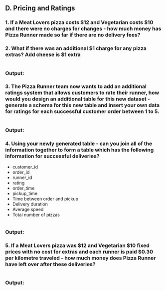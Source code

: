 ## D. Pricing and Ratings
### 1. If a Meat Lovers pizza costs $12 and Vegetarian costs $10 and there were no charges for changes - how much money has Pizza Runner made so far if there are no delivery fees?
### 2. What if there was an additional $1 charge for any pizza extras? Add cheese is $1 extra
~~~~sql

~~~~
### Output:


### 3. The Pizza Runner team now wants to add an additional ratings system that allows customers to rate their runner, how would you design an additional table for this new dataset - generate a schema for this new table and insert your own data for ratings for each successful customer order between 1 to 5.
~~~~sql

~~~~
### Output:


### 4. Using your newly generated table - can you join all of the information together to form a table which has the following information for successful deliveries?

* customer_id
* order_id
* runner_id
* rating
* order_time
* pickup_time
* Time between order and pickup
* Delivery duration
* Average speed
* Total number of pizzas

~~~~sql

~~~~
### Output:


### 5. If a Meat Lovers pizza was $12 and Vegetarian $10 fixed prices with no cost for extras and each runner is paid $0.30 per kilometre traveled - how much money does Pizza Runner have left over after these deliveries?
~~~~sql

~~~~
### Output:
